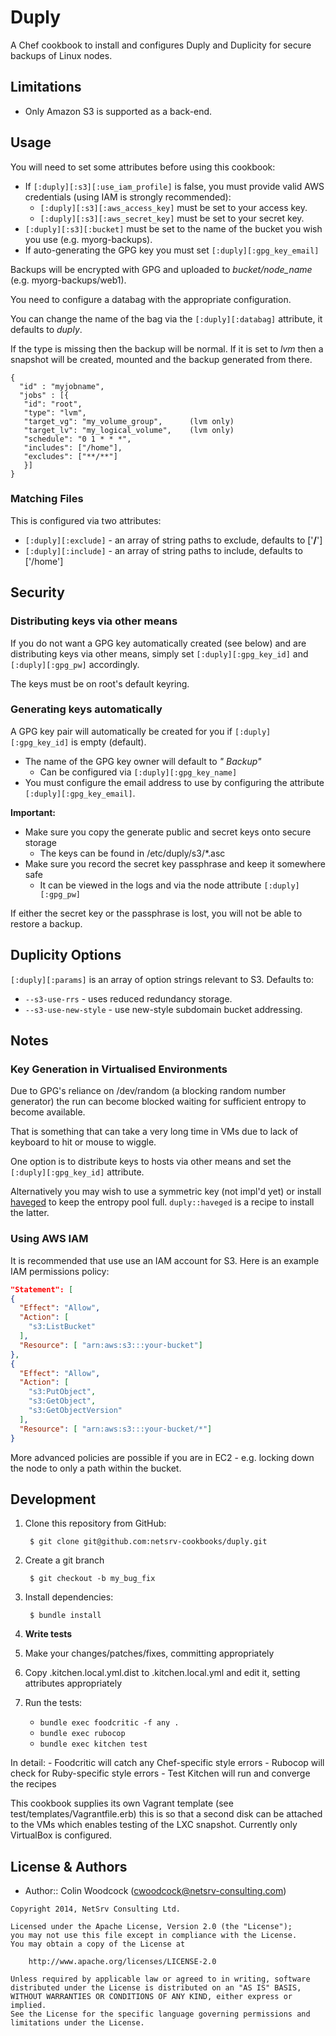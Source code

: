 # Duply
A Chef cookbook to install and configures Duply and Duplicity for secure backups of Linux nodes.

## Limitations
* Only Amazon S3 is supported as a back-end.

## Usage
You will need to set some attributes before using this cookbook:

* If `[:duply][:s3][:use_iam_profile]` is false, you must provide valid AWS credentials (using IAM is strongly recommended):
  * `[:duply][:s3][:aws_access_key]` must be set to your access key.
  * `[:duply][:s3][:aws_secret_key]` must be set to your secret key.
* `[:duply][:s3][:bucket]` must be set to the name of the bucket you wish you use (e.g. myorg-backups).
* If auto-generating the GPG key you must set `[:duply][:gpg_key_email]`

Backups will be encrypted with GPG and uploaded to *bucket/node_name* (e.g. myorg-backups/web1).

You need to configure a databag with the appropriate configuration.

You can change the name of the bag via the `[:duply][:databag]` attribute, it defaults to *duply*.

If the type is missing then the backup will be normal.  If it is set to *lvm* then a snapshot will
be created, mounted and the backup generated from there.

```
{
  "id" : "myjobname",
  "jobs" : [{
   "id": "root",
   "type": "lvm",
   "target_vg": "my_volume_group",  	(lvm only)
   "target_lv": "my_logical_volume",	(lvm only)
   "schedule": "0 1 * * *",
   "includes": ["/home"],
   "excludes": ["**/**"]
   }]
}
```

### Matching Files
This is configured via two attributes:

* `[:duply][:exclude]` - an array of string paths to exclude, defaults to ['**/**']
* `[:duply][:include]` - an array of string paths to include, defaults to ['/home']

## Security

### Distributing keys via other means
If you do not want a GPG key automatically created (see below) and are distributing keys via other means,
simply set `[:duply][:gpg_key_id]` and `[:duply][:gpg_pw]` accordingly.

The keys must be on root's default keyring.

### Generating keys automatically
A GPG key pair will automatically be created for you if `[:duply][:gpg_key_id]` is empty (default). 

* The name of the GPG key owner will default to *"<Node Name> Backup"*
  * Can be configured via `[:duply][:gpg_key_name]`
* You must configure the email address to use by configuring the attribute `[:duply][:gpg_key_email]`.

**Important:**

* Make sure you copy the generate public and secret keys onto secure storage
  * The keys can be found in /etc/duply/s3/*.asc
* Make sure you record the secret key passphrase and keep it somewhere safe
  * It can be viewed in the logs and via the node attribute `[:duply][:gpg_pw]`

If either the secret key or the passphrase is lost, you will not be able to restore a backup.

## Duplicity Options

`[:duply][:params]` is an array of option strings relevant to S3.  Defaults to:

* `--s3-use-rrs` - uses reduced redundancy storage.
* `--s3-use-new-style` - use new-style subdomain bucket addressing.

## Notes
### Key Generation in Virtualised Environments
Due to GPG's reliance on /dev/random (a blocking random number generator) the run can become blocked waiting for
sufficient entropy to become available.

That is something that can take a very long time in VMs due to lack of keyboard to hit or mouse to wiggle.

One option is to distribute keys to hosts via other means and set the `[:duply][:gpg_key_id]` attribute.

Alternatively you may wish to use a symmetric key (not impl'd yet) or install [haveged](http://www.issihosts.com/haveged/) 
to keep the entropy pool full. `duply::haveged` is a recipe to install the latter.

### Using AWS IAM
It is recommended that use use an IAM account for S3.  Here is an example IAM permissions policy:

```json
"Statement": [
{
  "Effect": "Allow",
  "Action": [
    "s3:ListBucket"
  ],
  "Resource": [ "arn:aws:s3:::your-bucket"]
},
{
  "Effect": "Allow",
  "Action": [
    "s3:PutObject",
    "s3:GetObject",
    "s3:GetObjectVersion"
  ],
  "Resource": [ "arn:aws:s3:::your-bucket/*"]
}
```
More advanced policies are possible if you are in EC2 - e.g. locking down the node to only a path within the bucket.

## Development
1. Clone this repository from GitHub:

        $ git clone git@github.com:netsrv-cookbooks/duply.git

2. Create a git branch

        $ git checkout -b my_bug_fix

3. Install dependencies:

        $ bundle install

4. **Write tests**
5. Make your changes/patches/fixes, committing appropriately
6. Copy .kitchen.local.yml.dist to .kitchen.local.yml and edit it, setting attributes appropriately
7. Run the tests:
    - `bundle exec foodcritic -f any .`
    - `bundle exec rubocop`
    - `bundle exec kitchen test`

  In detail:
    - Foodcritic will catch any Chef-specific style errors
    - Rubocop will check for Ruby-specific style errors
    - Test Kitchen will run and converge the recipes

This cookbook supplies its own Vagrant template (see test/templates/Vagrantfile.erb) this is so that a
second disk can be attached to the VMs which enables testing of the LXC snapshot.  Currently only VirtualBox
is configured.

## License & Authors
- Author:: Colin Woodcock (<cwoodcock@netsrv-consulting.com>)

```text
Copyright 2014, NetSrv Consulting Ltd.

Licensed under the Apache License, Version 2.0 (the "License");
you may not use this file except in compliance with the License.
You may obtain a copy of the License at

    http://www.apache.org/licenses/LICENSE-2.0

Unless required by applicable law or agreed to in writing, software
distributed under the License is distributed on an "AS IS" BASIS,
WITHOUT WARRANTIES OR CONDITIONS OF ANY KIND, either express or implied.
See the License for the specific language governing permissions and
limitations under the License.
```
